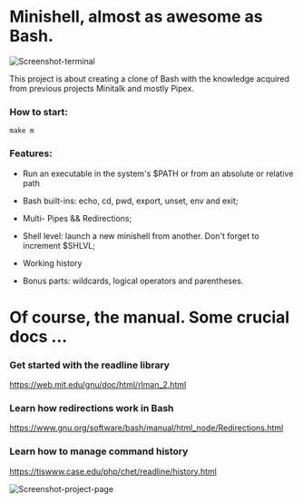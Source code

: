# Minishell, almost as awesome as Bash.

![Screenshot-terminal](https://user-images.githubusercontent.com/92089944/224225348-60435cf6-90f9-4683-8043-36d0cb7dcd7f.jpeg)

This project is about creating a clone of Bash with the knowledge acquired from previous projects Minitalk and mostly Pipex.


### How to start:

```
make m
```


### Features:
- Run an executable in the system's $PATH or from an absolute or relative path 

- Bash built-ins: echo, cd, pwd, export, unset, env and exit;

- Multi- Pipes && Redirections;

- Shell level: launch a new minishell from another. Don't forget to increment $SHLVL;

- Working history

- Bonus parts: wildcards, logical operators and parentheses.



# Of course, the manual. Some crucial docs ...
### Get started with the readline library
https://web.mit.edu/gnu/doc/html/rlman_2.html

### Learn how redirections work in Bash
https://www.gnu.org/software/bash/manual/html_node/Redirections.html

### Learn how to manage command history
https://tiswww.case.edu/php/chet/readline/history.html


![Screenshot-project-page](https://user-images.githubusercontent.com/92089944/224226153-51527bf7-e35d-4b0a-838f-486aa7e61bdf.png)
